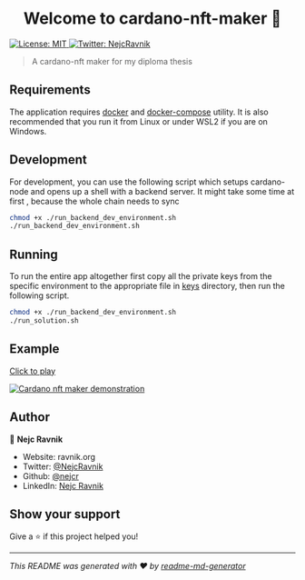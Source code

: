 <h1 align="center">Welcome to cardano-nft-maker 👋</h1>
<p>
  <a href="#" target="_blank">
    <img alt="License: MIT" src="https://img.shields.io/badge/License-MIT-yellow.svg" />
  </a>
  <a href="https://twitter.com/NejcRavnik" target="_blank">
    <img alt="Twitter: NejcRavnik" src="https://img.shields.io/twitter/follow/NejcRavnik.svg?style=social" />
  </a>
</p>

> A cardano-nft maker for my diploma thesis

## Requirements

The application requires [docker](https://www.docker.com/products)
and [docker-compose](https://docs.docker.com/compose/install/) utility. It is also recommended that you run it from
Linux or under WSL2 if you are on Windows.

## Development

For development, you can use the following script which setups cardano-node and opens up a shell with a backend server.
It might take some time at first , because the whole chain needs to sync

```sh
chmod +x ./run_backend_dev_environment.sh
./run_backend_dev_environment.sh
```

## Running

To run the entire app altogether first copy all the private keys from the specific environment to the appropriate file
in [keys](keys) directory, then run the following script.

```sh
chmod +x ./run_backend_dev_environment.sh
./run_solution.sh
```

## Example
[Click to play](https://www.youtube.com/watch?v=q7dAYnd6LXc)

[![Cardano nft maker demonstration](https://img.youtube.com/vi/q7dAYnd6LXc/0.jpg)](https://www.youtube.com/watch?v=q7dAYnd6LXc)

## Author

👤 **Nejc Ravnik**

* Website: ravnik.org
* Twitter: [@NejcRavnik](https://twitter.com/NejcRavnik)
* Github: [@nejcr](https://github.com/nejcr)
* LinkedIn: [Nejc Ravnik](https://linkedin.com/in/nejc-ravnik-92574088)

## Show your support

Give a ⭐️ if this project helped you!

***
_This README was generated with ❤️ by [readme-md-generator](https://github.com/kefranabg/readme-md-generator)_
